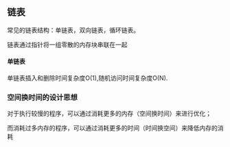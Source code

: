 ## 链表

常见的链表结构：单链表，双向链表，循环链表。

链表通过指针将一组零散的内存块串联在一起

#### 单链表

单链表插入和删除时间复杂度O(1),随机访问时间复杂度O(N).

### 空间换时间的设计思想

对于执行较慢的程序，可以通过消耗更多的内存（空间换时间）来进行优化；

而消耗过多内存的程序，可以通过消耗更多的时间（时间换空间）来降低内存的消耗

